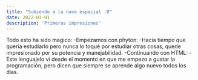 ```yaml
---
title: "Subiendo a la nave espacial :D"
date: 2022-03-01
description: 'Primeras impresiones'
---
```


Todo esto ha sido magico:
-Empezamos con phyton:
  -Hacía tiempo que quería estudiarlo pero nunca lo toqué por estudiar otras cosas, quede impresionado por su potencia y manejabilidad.
-Continuando con HTML:
  -Este lenguajelo vi desde el momento en que me empezo a gustar la programación, pero dicen que siempre se aprende algo nuevo todos los días.
